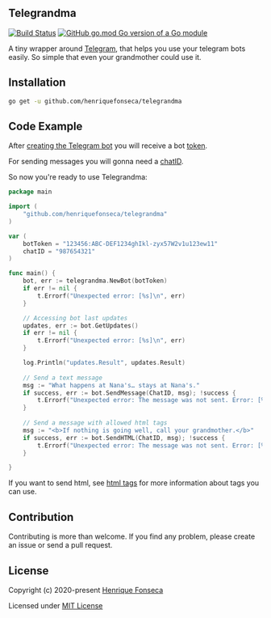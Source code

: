 ## Telegrandma

[![Build Status](https://github.com/henriquefonseca/telegrandma/workflows/Go/badge.svg)](https://github.com/henriquefonseca/telegrandma/actions)
[![GitHub go.mod Go version of a Go module](https://img.shields.io/github/go-mod/go-version/gomods/athens.svg)](go.mod)


A tiny wrapper around [Telegram](https://core.telegram.org/bots/api), that helps you use your telegram bots easily. So simple that even your grandmother could use it.

## Installation

```bash
go get -u github.com/henriquefonseca/telegrandma
```

## Code Example

After [creating the Telegram bot](https://core.telegram.org/bots#3-how-do-i-create-a-bot) you will receive a bot [token](https://core.telegram.org/bots/api#authorizing-your-bot).

For sending messages you will gonna need a [chatID](https://core.telegram.org/bots/api#chat).

So now you're ready to use Telegrandma:

```go
package main

import (
    "github.com/henriquefonseca/telegrandma"
)

var (
    botToken = "123456:ABC-DEF1234ghIkl-zyx57W2v1u123ew11"
    chatID = "987654321"
)

func main() {
    bot, err := telegrandma.NewBot(botToken)
    if err != nil {
	    t.Errorf("Unexpected error: [%s]\n", err)
    }

    // Accessing bot last updates
    updates, err := bot.GetUpdates()
	if err != nil {
		t.Errorf("Unexpected error: [%s]\n", err)
	}

    log.Println("updates.Result", updates.Result)
    
    // Send a text message
    msg := "What happens at Nana's… stays at Nana's."
	if success, err := bot.SendMessage(ChatID, msg); !success {
		t.Errorf("Unexpected error: The message was not sent. Error: [%s]", err)
    }
    
    // Send a message with allowed html tags
    msg := "<b>If nothing is going well, call your grandmother.</b>"
	if success, err := bot.SendHTML(ChatID, msg); !success {
		t.Errorf("Unexpected error: The message was not sent. Error: [%s]", err)
	}

}
```

If you want to send html, see [html tags](https://core.telegram.org/bots/api#html-style) for more information about tags you can use.

## Contribution
Contributing is more than welcome. If you find any problem, please create an issue or send a pull request.


## License
Copyright (c) 2020-present [Henrique Fonseca](https://github.com/henriquefonseca)

Licensed under [MIT License](LICENSE)